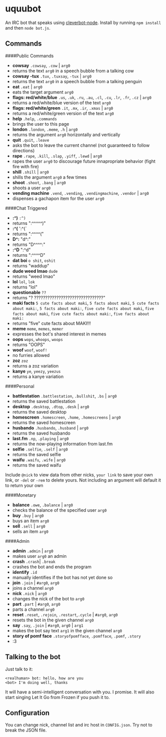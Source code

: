 # uquubot
An IRC bot that speaks using [cleverbot-node](https://github.com/fojas/cleverbot-node).
Install by running `npm install` and then `node bot.js`.

## Commands

####Public Commands

- **cowsay** `.cowsay`, `.cow` | `arg0`
 - returns the text `arg0` in a speech bubble from a talking cow
- **cowsay -tux** `.tux`, `.tuxsay`, `-tux` | `arg0`
 - returns the text `arg0` in a speech bubble from a talking penguin
- **eat** `.eat` | `arg0`
 - eats the target argument `arg0`
- **flags: red/white/blue** `.us`, `.uk`, `.ru`, `.au`, `.cl`, `.cu`, `.lr`, `.fr`, `.cz` | `arg0`
 - returns a red/white/blue version of the text `arg0`
- **flags: red/white/green** `.it`, `.mx`, `.ir`, `.xmas` | `arg0`
 - returns a red/white/green version of the text `arg0`
- **help** `.help`, `.commands` 
 - brings the user to this page
- **london** `.london`, `.meme`, `.h` | `arg0`
 - returns the argument `arg0` horizontally and vertically
- **quit** `.quit`, `.leave` 
 - asks the bot to leave the current channel (not guaranteed to follow directions)
- **rape** `.rape`, `.kill`, `.slap`, `.yiff`, `.lewd` | `arg0`
 - rapes the user `arg0` to discourage future innapropriate behavior (fight fire with fire)
- **shill** `.shill` | `arg0`
 - shills the argument `arg0` a few times
- **shoot** `.shoot`, `.bang` | `arg0`
 - shoots a user `arg0`
- **vending machine** `.vend`, `.vending`, `.vendingmachine`, `.vendor` | `arg0`
 - dispenses a gachapon item for the user `arg0`

####Chat Triggered
- **:^)** `:^)`
 - returns ":^^^^^)"
- **:^(** ':^(`
 - returns ":^^^^("
- **D^:** "d^:"
 - returns "D^^^^:"
- **:^D** ":^d"
 - returns ":^^^^D"
- **dat boi** `o shit`, `oshit` 
 - returns "waddup"
- **dude weed lmao** `dude` 
 - returns "weed lmao"
- **lol** `lol`, `lok` 
 - returns "lol"
- **questionable** `??` 
 - returns "? ???????????????????????????????"
- **maki facts** `5 cute facts about maki`, `5 facts about maki`, `5 cute facts about maki:`, `5 facts about maki:`, `five cute facts about maki`, `five facts about maki`, `five cute facts about maki:`, `five facts about maki:`
 - returns "five" cute facts about MAKI!!!
- **meme** `meme`, `memes`, `memer` 
 - expresses the bot's shared interest in memes
- **oops** `wops`, `whoops`, `woops` 
 - returns "OOPS"
- **woof** `woof`, `woof!` 
 - no furries allowed
- **zoz** `zoz` 
 - returns a zoz variation
- **kanye** `ye`, `yeezy`, `yeezus`
 - returns a kanye variation

####Personal

- **battlestation** `.battlestation`, `.bullshit`, `.bs` | `arg0`
 - returns the saved battlestation
- **desktop** `.desktop`, `.dtop`, `.desk` | `arg0`
 - returns the saved desktop
- **homescreen** `.homescreen`, `.home`, `.homescreens` | `arg0`
 - returns the saved homescreen
- **husbando** `.husbando`, `.husband` | `arg0`
 - returns the saved husbando
- **last.fm** `.np`, `.playing` | `arg0`
 - returns the now-playing information from last.fm
- **selfie** `.selfie`, `.self` | `arg0`
 - returns the saved selfie
- **waifu** `.waifu`, `.wife` | `arg0`
 - returns the saved waifu

Include `@nick` to view data from other nicks, `your link` to save your own link, or `-del` or `-rem` to delete yours. Not including an argument will default it to return your own

####Monetary

- **balance** `.owe`, `.balance` | `arg0`
 - checks the balance of the specified user `arg0`
- **buy** `.buy` | `arg0`
 - buys an item `arg0`
- **sell** `.sell` | `arg0`
 - sells an item `arg0`

####Admin

- **admin** `.admin` | `arg0`
 - makes user `arg0` an admin
- **crash**  `.crash`| `.break`
 - crashes the bot and ends the program
- **identify** `.id` 
 - manually identifies if the bot has not yet done so
- **join** `.join` | `#arg0`, `arg0`
 - joins a channel `arg0`
- **nick** `.nick` | `arg0`
 - changes the nick of the bot to `arg0`
- **part** `.part` | `#arg0`, `arg0`
 - parts a channel `arg0`
- **reset** `.reset`, `.rejoin`, `.restart`,`.cycle` | `#arg0`, `arg0`
 - resets the bot in the given channel `arg0`
- **say** `.say`, `.join` | `#arg0`, `arg0` | `arg1`
 - makes the bot say text `arg1` in the given channel `arg0`
- **story of pomf face** `.storyofpomfface`, `.pomfface`, `.pomf`, `.story` 
 - :3

## Talking to the bot
Just talk to it:

    <realhuman> bot: hello, how are you
    <bot> I'm doing well, thanks

It will have a semi-intelligent conversation with you. I promise. It will also start singing Let It Go from Frozen if you push it to.

## Configuration
You can change nick, channel list and irc host in `CONFIG.json`. Try not to break the JSON file.
